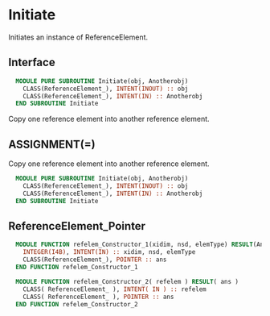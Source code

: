 # Initiate

Initiates an instance of ReferenceElement.

## Interface

```fortran
  MODULE PURE SUBROUTINE Initiate(obj, Anotherobj)
    CLASS(ReferenceElement_), INTENT(INOUT) :: obj
    CLASS(ReferenceElement_), INTENT(IN) :: Anotherobj
  END SUBROUTINE Initiate
```

Copy one reference element into another reference element.

## ASSIGNMENT(=)

Copy one reference element into another reference element.

```fortran
  MODULE PURE SUBROUTINE Initiate(obj, Anotherobj)
    CLASS(ReferenceElement_), INTENT(INOUT) :: obj
    CLASS(ReferenceElement_), INTENT(IN) :: Anotherobj
  END SUBROUTINE Initiate
```

## ReferenceElement_Pointer

```fortran
  MODULE FUNCTION refelem_Constructor_1(xidim, nsd, elemType) RESULT(Ans)
    INTEGER(I4B), INTENT(IN) :: xidim, nsd, elemType
    CLASS(ReferenceElement_), POINTER :: ans
  END FUNCTION refelem_Constructor_1
```

```fortran
  MODULE FUNCTION refelem_Constructor_2( refelem ) RESULT( ans )
    CLASS( ReferenceElement_ ), INTENT( IN ) :: refelem
    CLASS( ReferenceElement_ ), POINTER :: ans
  END FUNCTION refelem_Constructor_2
```
